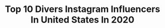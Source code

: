---
title: Top 10 Divers Instagram Influencers In United States In 2020
description: >-
  Find top divers Instagram influencers in United States in 2020. Most popular hashtags: #ad #2020 #travelgirl #underwater.
platform: Instagram
profiles:
  - username: "downsyndrome_queen"
    fullname: >-
      Enya
    location: "United States"
    followers: 14019
    engagement: 1289
    commentsToLikes: 0.119003
    id: ck8ta9xrmqy2s0j78i2xwrx07
    verified: false
    hashtags: "#dontrushchallenge, #downsyndrome, #sindromededown, #girlsdownsyndrome"
  - username: "stephanies_travels"
    fullname: >-
      STEPHANIE | TRAVEL
    location: "United States"
    followers: 4050
    engagement: 1744
    commentsToLikes: 0.165456
    id: ckaosvz62t9g60i78614ogsld
    verified: false
    hashtags: "#barcelonaspain, #dametraveler, #switzerland, #coronacoaster"
  - username: "modismagic"
    fullname: >-
      M O R G A N ✨
    location: "United States"
    followers: 3247
    engagement: 1668
    commentsToLikes: 0.157782
    id: ck15rp7r490rx0i19nk5hvuwb
    verified: false
    hashtags: "#cars, #fannypack, #2020, #lightside"
  - username: "dirtymoneyuk"
    fullname: >-
      Dirt¥ Mon£¥
    location: "United States"
    followers: 15794
    engagement: 776
    commentsToLikes: 0.046992
    id: ck5zqgb8nujl60i14nb9k4kvk
    verified: false
    hashtags: "#raamibusiness, #hoodshottest, #newmusic, #wemove"
  - username: "kotaronis"
    fullname: >-
      Alexandra💚
    location: "United States"
    followers: 14228
    engagement: 1444
    commentsToLikes: 0.015939
    id: ckaorx5b6p5rf0i78gv8xsujt
    verified: false
    hashtags: "#kawasakiz900, #motolovers, #badgirls, #fitchicks"
  - username: "emkirley"
    fullname: >-
      Em
    location: "United States"
    followers: 7708
    engagement: 939
    commentsToLikes: 0.048895
    id: ck8wgi3pehesc0j78zt6wpf4o
    verified: false
    hashtags: ""
  - username: "irietoaurora"
    fullname: >-
      Dustin + Noami 🇹🇹 + Amara+Irie
    location: "United States"
    followers: 39869
    engagement: 433
    commentsToLikes: 0.063972
    id: ck0vw628ss9r40i19dl3u0nx3
    verified: false
    hashtags: "#diversifyvanlife, #nojusticenopeace, #diversifyoutdoors, #ad"
  - username: "isbeeracarb"
    fullname: >-
      megan ✻ beer ✻ travel ✻ style
    location: "United States"
    followers: 32565
    engagement: 779
    commentsToLikes: 0.033414
    id: ck5c817tp8krs0i11qrqas6p2
    verified: false
    hashtags: "#diversityispower, #diversityandinclusion, #sdbeer, #bumblepartner"
  - username: "phillysteph"
    fullname: >-
      Stephanie Sersen
    location: "United States"
    followers: 78355
    engagement: 414
    commentsToLikes: 0.044961
    id: ck6tuu73cig420j714ept7q2w
    verified: true
    hashtags: "#adventure, #bridetribe, #holidaydinner, #newyearsparade"
  - username: "bacharhouli14"
    fullname: >-
      Bachar Houli
    location: "United States"
    followers: 32302
    engagement: 1344
    commentsToLikes: 0.011720
    id: ck0w3ir00tmev0i19ys8peo06
    verified: true
    hashtags: "#archiesfootwear, #keepyourdistance, #coronavirus, #ad"
---